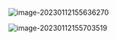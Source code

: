 ![image-20230112155636270](C:\Users\十七画生\AppData\Roaming\Typora\typora-user-images\image-20230112155636270.png)

![image-20230112155703519](C:\Users\十七画生\AppData\Roaming\Typora\typora-user-images\image-20230112155703519.png)